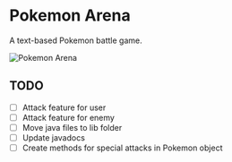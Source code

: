 Pokemon Arena
=============

A text-based Pokemon battle game.

![Pokemon Arena](https://media.giphy.com/media/ad61Yj7eBAiNG/giphy.gif)

TODO
----

- [ ] Attack feature for user
- [ ] Attack feature for enemy
- [ ] Move java files to lib folder
- [ ] Update javadocs
- [ ] Create methods for special attacks in Pokemon object
